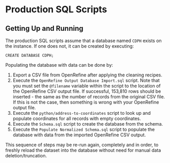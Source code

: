 # Production SQL Scripts

## Getting Up and Running
The production SQL scripts assume that a database named `CDPH` exists on the instance. If one does not, it can be created by executing:

`CREATE DATABASE CDPH;`

Populating the database with data can be done by:
1. Export a CSV file from OpenRefine after applying the cleaning recipes.
1. Execute the `OpenRefine Output Database Import.sql` script. Note that you must set the `@filename` variable within the script to the location of the OpenRefine CSV output file. If successful, 153,810 rows should be inserted - the same as the number of records from the original CSV file. If this is not the case, then something is wrong with your OpenRefine output file.
1. Execute the `python/address-to-coordinates` script to look up and populate coordinates for all records with empty coordinates.
1. Execute the `Schema.sql` script to create the database from the schema.
1. Execute the `Populate Normalized Schema.sql` script to populate the database with data from the imported OpenRefine CSV output.

This sequence of steps may be re-run again, completely and in order, to freshly reload the dataset into the database without need for manual data deletion/truncation.
